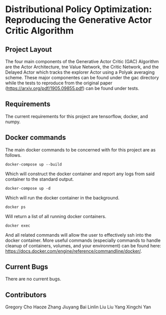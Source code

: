 # Distributional Policy Optimization: Reproducing the Generative Actor Critic Algorithm

## Project Layout

The four main components of the Generative Actor Critic (GAC) Algorithm are the Actor Architecture, tne Value Network, the Critic Network, and the Delayed Actor which tracks the explorer Actor using a Polyak averaging scheme. These major componentes can be found under the gac directory while the tests to reproduce from the original paper (https://arxiv.org/pdf/1905.09855.pdf) can be found under tests.


## Requirements

The current requirements for this project are tensorflow, docker, and numpy.


## Docker commands

The main docker commands to be concerned with for this project are as follows.

    docker-compose up --build

Which will construct the docker container and report any logs from said container to the standard output.

    docker-compose up -d

Which will run the docker container in the background.

    docker ps

Will return a list of all running docker containers.

    docker exec

And all related commands will allow the user to effectively ssh into the docker container. More useful commands (especially commands to handle cleanup of containers, volumes, and your environment) can be found here: https://docs.docker.com/engine/reference/commandline/docker/.


## Current Bugs

There are no current bugs.


## Contributors

Gregory Cho
Haoze Zhang
Jiuyang Bai
Linlin Liu
Liu Yang
Xingchi Yan
